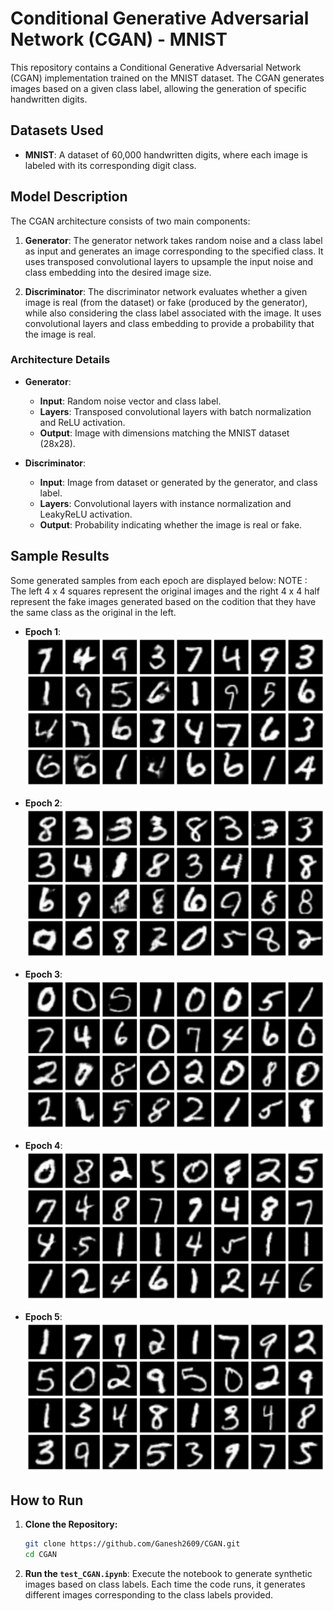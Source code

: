 # Conditional Generative Adversarial Network (CGAN) - MNIST

This repository contains a Conditional Generative Adversarial Network (CGAN) implementation trained on the MNIST dataset. The CGAN generates images based on a given class label, allowing the generation of specific handwritten digits.

## Datasets Used
- **MNIST**: A dataset of 60,000 handwritten digits, where each image is labeled with its corresponding digit class.

## Model Description

The CGAN architecture consists of two main components:

1. **Generator**: The generator network takes random noise and a class label as input and generates an image corresponding to the specified class. It uses transposed convolutional layers to upsample the input noise and class embedding into the desired image size.

2. **Discriminator**: The discriminator network evaluates whether a given image is real (from the dataset) or fake (produced by the generator), while also considering the class label associated with the image. It uses convolutional layers and class embedding to provide a probability that the image is real.

### Architecture Details
- **Generator**:
  - **Input**: Random noise vector and class label.
  - **Layers**: Transposed convolutional layers with batch normalization and ReLU activation.
  - **Output**: Image with dimensions matching the MNIST dataset (28x28).

- **Discriminator**:
  - **Input**: Image from dataset or generated by the generator, and class label.
  - **Layers**: Convolutional layers with instance normalization and LeakyReLU activation.
  - **Output**: Probability indicating whether the image is real or fake.

## Sample Results
Some generated samples from each epoch are displayed below:
NOTE : The left 4 x 4 squares represent the original images and the right 4 x 4 half represent the fake images generated based on the codition that they have the same class as the original in the left.

- **Epoch 1**:  
  ![Epoch 1](Results/Epoch_1.png)

- **Epoch 2**:  
  ![Epoch 2](Results/Epoch_2.png)

- **Epoch 3**:  
  ![Epoch 3](Results/Epoch_3.png)

- **Epoch 4**:  
  ![Epoch 4](Results/Epoch_4.png)

- **Epoch 5**:  
  ![Epoch 5](Results/Epoch_5.png)

## How to Run

1. **Clone the Repository:**
   ```bash
   git clone https://github.com/Ganesh2609/CGAN.git
   cd CGAN

2. **Run the `test_CGAN.ipynb`**: Execute the notebook to generate synthetic images based on class labels. Each time the code runs, it generates different images corresponding to the class labels provided.
